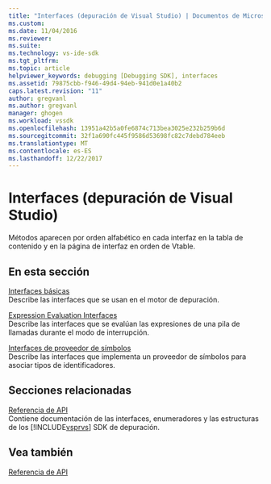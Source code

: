 ```yaml
---
title: "Interfaces (depuración de Visual Studio) | Documentos de Microsoft"
ms.custom: 
ms.date: 11/04/2016
ms.reviewer: 
ms.suite: 
ms.technology: vs-ide-sdk
ms.tgt_pltfrm: 
ms.topic: article
helpviewer_keywords: debugging [Debugging SDK], interfaces
ms.assetid: 79875cbb-f946-49d4-94eb-941d0e1a40b2
caps.latest.revision: "11"
author: gregvanl
ms.author: gregvanl
manager: ghogen
ms.workload: vssdk
ms.openlocfilehash: 13951a42b5a0fe6874c713bea3025e232b259b6d
ms.sourcegitcommit: 32f1a690fc445f9586d53698fc82c7debd784eeb
ms.translationtype: MT
ms.contentlocale: es-ES
ms.lasthandoff: 12/22/2017
---
```

# <a name="interfaces-visual-studio-debugging"></a>Interfaces (depuración de Visual Studio)
Métodos aparecen por orden alfabético en cada interfaz en la tabla de contenido y en la página de interfaz en orden de Vtable.  
  
## <a name="in-this-section"></a>En esta sección  
 [Interfaces básicas](../../../extensibility/debugger/reference/core-interfaces.md)  
 Describe las interfaces que se usan en el motor de depuración.  
  
 [Expression Evaluation Interfaces](../../../extensibility/debugger/reference/expression-evaluation-interfaces.md)  
 Describe las interfaces que se evalúan las expresiones de una pila de llamadas durante el modo de interrupción.  
  
 [Interfaces de proveedor de símbolos](../../../extensibility/debugger/reference/symbol-provider-interfaces.md)  
 Describe las interfaces que implementa un proveedor de símbolos para asociar tipos de identificadores.  
  
## <a name="related-sections"></a>Secciones relacionadas  
 [Referencia de API](../../../extensibility/debugger/reference/api-reference-visual-studio-debugging.md)  
 Contiene documentación de las interfaces, enumeradores y las estructuras de los [!INCLUDE[vsprvs](../../../code-quality/includes/vsprvs_md.md)] SDK de depuración.  
  
## <a name="see-also"></a>Vea también  
 [Referencia de API](../../../extensibility/debugger/reference/api-reference-visual-studio-debugging.md)